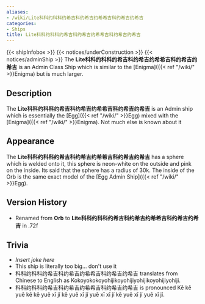 ```yaml
---
aliases:
- /wiki/Lite科科约科科约希吉科约希吉约希希吉科约希吉约希吉
categories:
- Ships
title: Lite科科约科科约希吉科约希吉约希希吉科约希吉约希吉
---
```


{{< shipInfobox >}} {{< notices/underConstruction >}} {{< notices/adminShip >}} The **Lite科科约科科约希吉科约希吉约希希吉科约希吉约希吉** is an Admin Class Ship which is similar to the [Enigma]({{< ref "/wiki/" >}}Enigma) but is much larger.

## Description

The **Lite科科约科科约希吉科约希吉约希希吉科约希吉约希吉** is an Admin ship which is essentially the [Egg]({{< ref "/wiki/" >}}Egg) mixed with the [Enigma]({{< ref "/wiki/" >}}Enigma). Not much else is known about it

## Appearance

The **Lite科科约科科约希吉科约希吉约希希吉科约希吉约希吉** has a sphere which is welded onto it, this sphere is neon-white on the outside and pink on the inside. Its said that the sphere has a radius of 30k. The inside of the Orb is the same exact model of the [Egg Admin Ship]({{< ref "/wiki/" >}}Egg).

## Version History 

- Renamed from **Orb** to **Lite科科约科科约希吉科约希吉约希希吉科约希吉约希吉** in .72f

## Trivia

- *Insert joke here*
- This ship is literally too big... don't use it
- 科科约科科约希吉科约希吉约希希吉科约希吉约希吉 translates from Chinese to English as Kokoyokokoyohijikoyohijiyohijikoyohijiyohiji.
- 科科约科科约希吉科约希吉约希希吉科约希吉约希吉 is pronounced Kē kē yuē kē kē yuē xī jí kē yuē xī jí yuē xī xī jí kē yuē xī jí yuē xī jí.